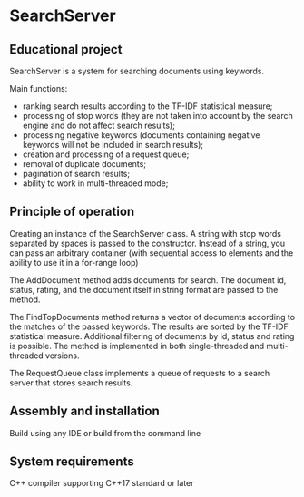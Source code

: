 # SearchServer

## Educational project
SearchServer is a system for searching documents using keywords.

Main functions:

- ranking search results according to the TF-IDF statistical measure;
- processing of stop words (they are not taken into account by the search engine and do not affect search results);
- processing negative keywords (documents containing negative keywords will not be included in search results);
- creation and processing of a request queue;
- removal of duplicate documents;
- pagination of search results;
- ability to work in multi-threaded mode;

## Principle of operation
Creating an instance of the SearchServer class. A string with stop words separated by spaces is passed to the constructor. Instead of a string, you can pass an arbitrary container (with sequential access to elements and the ability to use it in a for-range loop)

The AddDocument method adds documents for search. The document id, status, rating, and the document itself in string format are passed to the method.

The FindTopDocuments method returns a vector of documents according to the matches of the passed keywords. The results are sorted by the TF-IDF statistical measure. Additional filtering of documents by id, status and rating is possible. The method is implemented in both single-threaded and multi-threaded versions.

The RequestQueue class implements a queue of requests to a search server that stores search results.

## Assembly and installation
Build using any IDE or build from the command line

## System requirements
C++ compiler supporting C++17 standard or later
